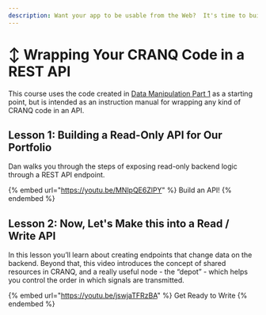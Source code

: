 ```yaml
---
description: Want your app to be usable from the Web?  It's time to build an API.
---
```


# ↕ Wrapping Your CRANQ Code in a REST API

This course uses the code created in [Data Manipulation Part 1](data-whiz-learn-to-collect-manipulate-and-analyse-data-from-apis.md) as a starting point, but is intended as an instruction manual for wrapping any kind of CRANQ code in an API. &#x20;

## Lesson 1:  Building a Read-Only API for Our Portfolio

Dan walks you through the steps of exposing read-only backend logic through a REST API endpoint.

{% embed url="https://youtu.be/MNlpQE6ZlPY" %}
Build an API!
{% endembed %}

## Lesson 2:  Now, Let's Make this into a Read / Write API

In this lesson you’ll learn about creating endpoints that change data on the backend. Beyond that, this video introduces the concept of shared resources in CRANQ, and a really useful node - the “depot” - which helps you control the order in which signals are transmitted.

{% embed url="https://youtu.be/jswjaTFRzBA" %}
Get Ready to Write
{% endembed %}
